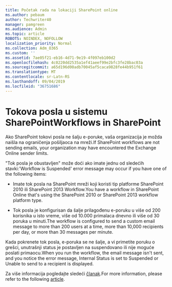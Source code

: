 ```yaml
---
title: Početak rada na lokaciji SharePoint online
ms.author: pebaum
author: Techwriter40
manager: pamgreen
ms.audience: Admin
ms.topic: article
ROBOTS: NOINDEX, NOFOLLOW
localization_priority: Normal
ms.collection: Adm_O365
ms.custom: ''
ms.assetid: 7ae05f21-eb16-4d71-9e19-4f097eb100d2
ms.openlocfilehash: 4c0220dd2535a1ef41aeef99e2bfc3fe28bac03a
ms.sourcegitcommit: a65d196d00adb70045af5caca9828fe44b951f61
ms.translationtype: MT
ms.contentlocale: sr-Latn-RS
ms.lasthandoff: 09/04/2019
ms.locfileid: "36751686"
---
```

# <a name="workflows-in-sharepoint"></a><span data-ttu-id="c8ac1-102">Tokova posla u sistemu SharePoint</span><span class="sxs-lookup"><span data-stu-id="c8ac1-102">Workflows in SharePoint</span></span>

<span data-ttu-id="c8ac1-103">Ako SharePoint tokovi posla ne šalju e-poruke, vaša organizacija je možda naišla na ograničenja pošiljaoca na mreži.</span><span class="sxs-lookup"><span data-stu-id="c8ac1-103">If SharePoint workflows are not sending emails, your organization may have encountered the Exchange Online sender limits.</span></span>

<span data-ttu-id="c8ac1-104">"Tok posla je obustavljen" može doći ako imate jednu od sledećih stavki:</span><span class="sxs-lookup"><span data-stu-id="c8ac1-104">'Workflow is Suspended' error message may occur if you have one of the following items:</span></span>

- <span data-ttu-id="c8ac1-105">Imate tok posla na SharePoint mreži koji koristi tip platforme SharePoint 2010 ili SharePoint 2013 Workflow.</span><span class="sxs-lookup"><span data-stu-id="c8ac1-105">You have a workflow in SharePoint Online that's using the SharePoint 2010 or SharePoint 2013 workflow platform type.</span></span>

- <span data-ttu-id="c8ac1-106">Tok posla je konfigurisan da šalje prilagođenu e-poruku u više od 200 korisnika u isto vreme, više od 10.000 primalaca dnevno ili više od 30 poruka u minuti.</span><span class="sxs-lookup"><span data-stu-id="c8ac1-106">The workflow is configured to send a custom email message to more than 200 users at a time, more than 10,000 recipients per day, or more than 30 messages per minute.</span></span>

<span data-ttu-id="c8ac1-107">Kada pokrenete tok posla, e-poruka se ne šalje, a vi primetite poruku o grešci, unutrašnji status je postavljen na suspendovano ili nije moguće poslati primaocu.</span><span class="sxs-lookup"><span data-stu-id="c8ac1-107">When you run the workflow, the email message isn't sent, and you notice the error message, Internal Status is set to Suspended or Unable to send to a recipient is displayed.</span></span>

<span data-ttu-id="c8ac1-108">Za više informacija pogledajte sledeći [članak](https://docs.microsoft.com/sharepoint/support/workflows/configured-workflow-fails-running).</span><span class="sxs-lookup"><span data-stu-id="c8ac1-108">For more information, please refer to the following [article](https://docs.microsoft.com/sharepoint/support/workflows/configured-workflow-fails-running).</span></span>

